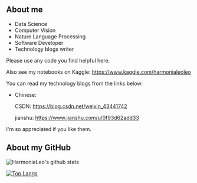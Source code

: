 ## About me
* Data Science
* Computer Vision
* Nature Language Processing
* Software Developer
* Technology blogs writer

Please use any code you find helpful here. 

Also see my notebooks on Kaggle: https://www.kaggle.com/harmonialeoleo

You can read my technology blogs from the links below: 

* Chinese: 
  
  CSDN: https://blog.csdn.net/weixin_43441742
  
  jianshu: https://www.jianshu.com/u/0f93d62add33

I'm so appreciated if you like them. 

## About my GitHub
![HarmoniaLeo's github stats](https://github-readme-stats.vercel.app/api?username=HarmoniaLeo&show_icons=true&theme=Gradient)

[![Top Langs](https://github-readme-stats.vercel.app/api/top-langs/?username=HarmoniaLeo)](https://github.com/anuraghazra/github-readme-stats)
